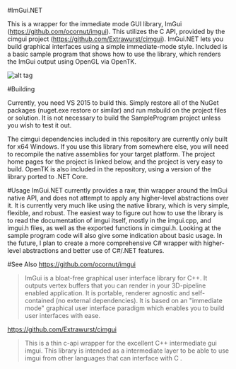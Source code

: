 #ImGui.NET

This is a wrapper for the immediate mode GUI library, ImGui (https://github.com/ocornut/imgui). This utilizes the C API, provided by the cimgui project (https://github.com/Extrawurst/cimgui). ImGui.NET lets you build graphical interfaces using a simple immediate-mode style. Included is a basic sample program that shows how to use the library, which renders the ImGui output using OpenGL via OpenTK.


![alt tag](http://i.imgur.com/02RGlsW.png)

#Building

Currently, you need VS 2015 to build this. Simply restore all of the NuGet packages (nuget.exe restore or similar) and run msbuild on the project files or solution. It is not necessary to build the SampleProgram project unless you wish to test it out.

The cimgui dependencies included in this repository are currently only built for x64 Windows. If you use this library from somewhere else, you will need to recompile the native assemblies for your target platform. The project home pages for the project is linked below, and the project is very easy to build. OpenTK is also included in the repository, using a version of the library ported to .NET Core.

#Usage
ImGui.NET currently provides a raw, thin wrapper around the ImGui native API, and does not attempt to apply any higher-level abstractions over it. It is currently very much like using the native library, which is very simple, flexible, and robust.  The easiest way to figure out how to use the library is to read the documentation of imgui itself, mostly in the imgui.cpp, and imgui.h files, as well as the exported functions in cimgui.h. Looking at the sample program code will also give some indication about basic usage. In the future, I plan to create a more comprehensive C# wrapper with higher-level abstractions and better use of C#/.NET features.

#See Also
https://github.com/ocornut/imgui
> ImGui is a bloat-free graphical user interface library for C++. It outputs vertex buffers that you can render in your 3D-pipeline enabled application. It is portable, renderer agnostic and self-contained (no external dependencies). It is based on an "immediate mode" graphical user interface paradigm which enables you to build user interfaces with ease.

https://github.com/Extrawurst/cimgui
> This is a thin c-api wrapper for the excellent C++ intermediate gui imgui. This library is intended as a intermediate layer to be able to use imgui from other languages that can interface with C .
